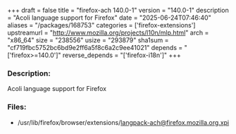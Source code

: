+++
draft = false
title = "firefox-ach 140.0-1"
version = "140.0-1"
description = "Acoli language support for Firefox"
date = "2025-06-24T07:46:40"
aliases = "/packages/168753"
categories = ['firefox-extensions']
upstreamurl = "http://www.mozilla.org/projects/l10n/mlp.html"
arch = "x86_64"
size = "238556"
usize = "293879"
sha1sum = "cf719fbc5752bc6bd9e2ff6a5f8c6a2c9ee41021"
depends = "['firefox>=140.0']"
reverse_depends = "['firefox-i18n']"
+++
### Description: 
Acoli language support for Firefox

### Files: 
* /usr/lib/firefox/browser/extensions/langpack-ach@firefox.mozilla.org.xpi
